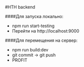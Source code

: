 #HTH backend


####Для запуска локально:
* npm run start-testing
* Перейти на http://localhost:9000

####Для перемещения на сервер:
* npm run build:dev
* git commit -> git push
* PROFIT